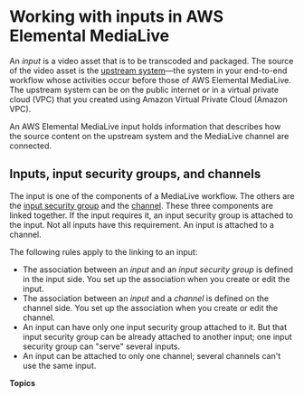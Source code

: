 # Working with inputs in AWS Elemental MediaLive<a name="creating-input"></a>

An *input* is a video asset that is to be transcoded and packaged\. The source of the video asset is the [upstream system](container-planning-workflow.md)—the system in your end\-to\-end workflow whose activities occur before those of AWS Elemental MediaLive\. The upstream system can be on the public internet or in a virtual private cloud \(VPC\) that you created using Amazon Virtual Private Cloud \(Amazon VPC\)\.

An AWS Elemental MediaLive input holds information that describes how the source content on the upstream system and the MediaLive channel are connected\. 

## Inputs, input security groups, and channels<a name="input-isg-channel"></a>

The input is one of the components of a MediaLive workflow\. The others are the [input security group](inputsecuritygroups.md) and the [channel](channels.md)\. These three components are linked together\. If the input requires it, an input security group is attached to the input\. Not all inputs have this requirement\. An input is attached to a channel\.

The following rules apply to the linking to an input:
+ The association between an *input* and an *input security group* is defined in the input side\. You set up the association when you create or edit the input\.
+ The association between an *input* and a *channel* is defined on the channel side\. You set up the association when you create or edit the channel\.
+ An input can have only one input security group attached to it\. But that input security group can be already attached to another input; one input security group can "serve" several inputs\. 
+ An input can be attached to only one channel; several channels can't use the same input\. 

**Topics**
